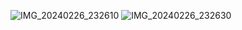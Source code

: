 ![IMG_20240226_232610](https://github.com/12345Dasha/expert-octo-winner/assets/116416644/79551b4f-faad-46c9-be2a-54e2e50f50ec)
![IMG_20240226_232630](https://github.com/12345Dasha/expert-octo-winner/assets/116416644/7493213f-27f5-4806-acfe-a20a90d1ecc0)
